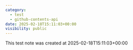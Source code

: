 ```yaml
---
category:
  - test
  - github-contents-api
date: 2025-02-18T15:11:03+00:00
visibility: public
---
```


This test note was created at 2025-02-18T15:11:03+00:00